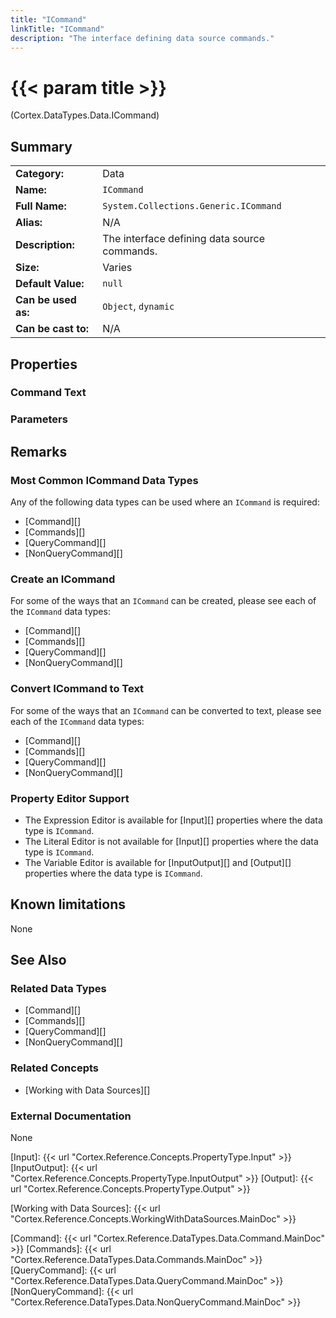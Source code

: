 ```yaml
---
title: "ICommand"
linkTitle: "ICommand"
description: "The interface defining data source commands."
---
```


# {{< param title >}}

<p class="namespace">(Cortex.DataTypes.Data.ICommand)</p>

## Summary

| | |
|-|-|
| **Category:**          | Data |
| **Name:**              | `ICommand` |
| **Full Name:**         | `System.Collections.Generic.ICommand` |
| **Alias:**             | N/A |
| **Description:**       | The interface defining data source commands. |
| **Size:**              | Varies |
| **Default Value:**     | `null` |
| **Can be used as:**    | `Object`, `dynamic` |
| **Can be cast to:**    |  N/A |

## Properties

### Command Text

### Parameters

## Remarks

### Most Common ICommand Data Types

Any of the following data types can be used where an `ICommand` is required:

* [Command][]
* [Commands][]
* [QueryCommand][]
* [NonQueryCommand][]

### Create an ICommand

For some of the ways that an `ICommand` can be created, please see each of the `ICommand` data types:

* [Command][]
* [Commands][]
* [QueryCommand][]
* [NonQueryCommand][]

### Convert ICommand to Text

For some of the ways that an `ICommand` can be converted to text, please see each of the `ICommand` data types:

* [Command][]
* [Commands][]
* [QueryCommand][]
* [NonQueryCommand][]

### Property Editor Support

* The Expression Editor is available for [Input][] properties where the data type is `ICommand`.
* The Literal Editor is not available for [Input][] properties where the data type is `ICommand`.
* The Variable Editor is available for [InputOutput][] and [Output][] properties where the data type is `ICommand`.

## Known limitations

None

## See Also

### Related Data Types

* [Command][]
* [Commands][]
* [QueryCommand][]
* [NonQueryCommand][]

### Related Concepts

* [Working with Data Sources][]

### External Documentation

None

[Input]: {{< url "Cortex.Reference.Concepts.PropertyType.Input" >}}
[InputOutput]: {{< url "Cortex.Reference.Concepts.PropertyType.InputOutput" >}}
[Output]: {{< url "Cortex.Reference.Concepts.PropertyType.Output" >}}

[Working with Data Sources]: {{< url "Cortex.Reference.Concepts.WorkingWithDataSources.MainDoc" >}}

[Command]: {{< url "Cortex.Reference.DataTypes.Data.Command.MainDoc" >}}
[Commands]: {{< url "Cortex.Reference.DataTypes.Data.Commands.MainDoc" >}}
[QueryCommand]: {{< url "Cortex.Reference.DataTypes.Data.QueryCommand.MainDoc" >}}
[NonQueryCommand]: {{< url "Cortex.Reference.DataTypes.Data.NonQueryCommand.MainDoc" >}}
